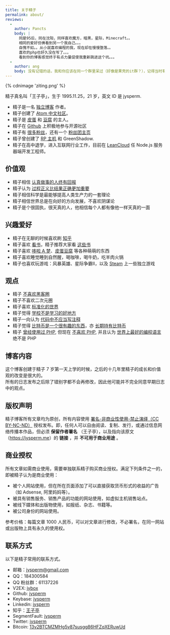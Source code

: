 ```yaml
---
title: 关于精子
permalink: about/
reviews:
  -
    author: Pancts
    body: |
      同是95后，同在沈阳，同样喜欢魔方，暗黑，星际，Minecraft。。
      相同的爱好仿佛看到另一个我自己。。。
      自愧不如。。从小就喜欢编程的我，现在却在慢慢堕落。。
      喜欢的php也好久没在写了。。。
      看到你的博客感觉终于有点力量促使我重新跳进这个坑。。。
  -
    author: ang
    body: 没有记错的话，我和你应该在同一个群里呆过（好像是果壳的it群？），记得当时有cry（武汉某大学的女生），一段时间之后我退群了，从faceair的博客跳转过来的。
---
```


{% cdnimage 'ziting.png' %}

精子真名叫「王子亭」，生于 1995.11.25，21 岁，英文 ID 是 jysperm.

* 精子是一名 [独立博客](https://jysperm.me) 作者。
* 精子创建了 [Atom 中文社区](https://atom-china.org)。
* 精子是 [皮蛋](http://pidan.cat) 和 [豆腐](http://doufu.cat) 的主人。
* 精子在 [Github](https://github.com/jysperm) 上积极地参与开源社区
* 精子有 [很多粉丝](https://jybox.net/members)，还有一个 [粉丝团主页](https://jybox.net)
* 精子曾创建了 [RP 主机](http://rpvhost.net/) 和 GreenShadow.
* 精子在高中退学，进入互联网行业工作，目前在 [LeanCloud](https://leancloud.cn) 任 Node.js 服务器端开发工程师。

## 价值观

* 精子相信 [认真做事的人终有回报](https://jysperm.me/2014/06/1660)
* 精子认为 [过程正义比结果正确更加重要](https://jysperm.me/2012/06/505)
* 精子相信科学是最能够提高人类生产力的一套理论
* 精子相信世界总是在向好的方向发展，不喜欢阴谋论
* 精子是个很固执，很天真的人，他相信每个人都有像他一样天真的一面

## 兴趣爱好

* 精子在无聊的时候喜欢刷 [知乎](http://www.zhihu.com/people/jysperm)
* 精子喜欢 [看书](http://book.douban.com/people/jyprince/collect)，精子推荐大家看 [这些书](https://jysperm.me/booklist)
* 精子喜欢 [哆啦 A 梦](https://jysperm.me/2015/05/stand-by-me-doraemon)、[皮蛋](http://pidan.cat)[豆腐](http://doufu.cat) 等各种萌萌的东西
* 精子喜欢睡觉睡到自然醒，喝咖啡，喝牛奶，吃羊肉火锅
* 精子也喜欢玩游戏：风暴英雄、星际争霸Ⅱ，以及 [Steam](https://steamcommunity.com/id/jysperm) 上一些独立游戏

## 观点

* 精子 [不喜欢黑客圈](https://jysperm.me/tag/hacker)
* 精子不喜欢二次元圈
* 精子喜欢 [标准化的世界](https://jysperm.me/2015/08/standardized-world)
* 精子觉得 [学校不是学习的好地方](https://jysperm.me/2014/02/1493)
* 精子一向认为 [代码中不应当写注释](https://jysperm.me/2014/07/1750)
* 精子觉得 [比特币是一个很有趣的东西](https://jysperm.me/2013/12/1411)，亦 [长期持有比特币](https://blockchain.info/address/13v2BTCMZMHg5v87susgg86HFZqXERuwUd)
* 精子 [曾经使用过 PHP](http://blog.segmentfault.com/jysperm/1190000000403307), 但现在 [不喜欢 PHP](https://jysperm.me/2015/01/1992), 并且认为 [世界上最好的编程语言](https://jysperm.me/2014/01/1468) 绝不是 PHP

## 博客内容
这个博客创建于精子 7 岁第一天上学的时候，之后的十几年里精子的成长和价值观的改变是很大的。  
所有的日志发布之后除了错别字都不会再修改，因此他可能并不完全同意早期日志中的观点。

<a id='licence'></a>
## 版权声明

精子博客所有文章均为原创，所有内容使用 [署名-非商业性使用-禁止演绎（CC BY-NC-ND）](https://creativecommons.org/licenses/by-nc-nd/3.0/cn/) 授权发布。即，任何人可以自由阅读、复制、发行，或通过信息网络传播本作品，但必须 **保留作者署名** （王子亭），以及指向该原文（<https://jysperm.me>）的 **链接** ，并 **不可用于商业用途** 。

## 商业授权
所有文章如需商业使用，需要单独联系精子购买商业授权。满足下列条件之一的，即被精子认为是商业使用：

* 被个人网站使用，但在所在页面添加了可以直接获取货币形式的收益的广告（如 Adsense, 阿里妈妈等）。
* 被具有销售服务、销售产品的功能的网站使用，如虚拟主机销售站点。
* 被线下媒体和出版物使用，如报纸、杂志、书籍等。
* 被公司身份的网站使用。

参考价格：每篇文章 1000 人民币，可以对文章进行修改，不必署名，在同一网站或出版物上具有永久的使用权。

## 联系方式
以下是精子常用的联系方式。

* 邮箱：jysperm@gmail.com
* QQ：184300584
* QQ 粉丝群：61137226
* V2EX: [jybox](https://www.v2ex.com/member/jybox)
* Github: [jysperm](https://github.com/jysperm)
* Keybase: [jysperm](https://keybase.io/jysperm)
* Linkedin: [jysperm](https://cn.linkedin.com/in/jysperm)
* 知乎：[王子亭](http://www.zhihu.com/people/jysperm)
* SegmentFault: [jysperm](http://segmentfault.com/u/jysperm)
* Twitter: [jysperm](https://twitter.com/jysperm)
* Bitcoin: [13v2BTCMZMHg5v87susgg86HFZqXERuwUd](https://blockchain.info/address/13v2BTCMZMHg5v87susgg86HFZqXERuwUd)
